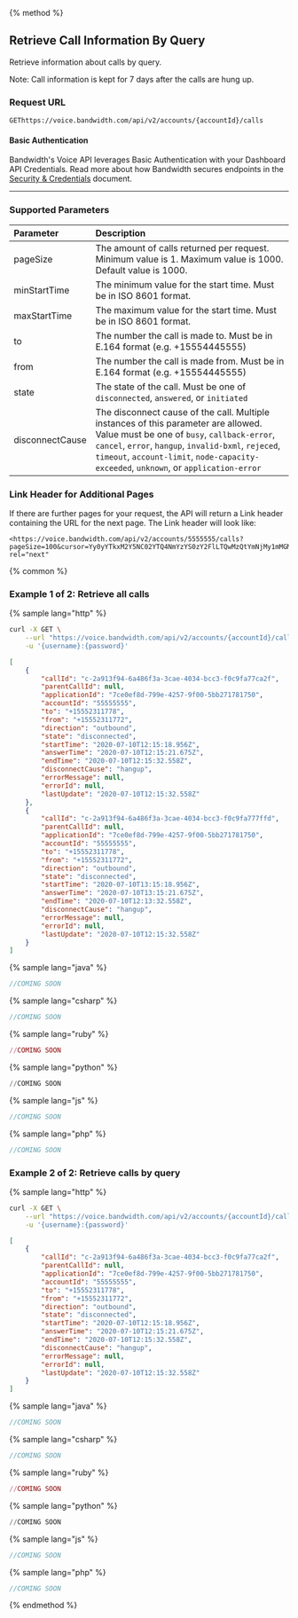 {% method %}

## Retrieve Call Information By Query
Retrieve information about calls by query. 

Note: Call information is kept for 7 days after the calls are hung up.

### Request URL

<code class="get">GET</code>`https://voice.bandwidth.com/api/v2/accounts/{accountId}/calls`

#### Basic Authentication

Bandwidth's Voice API leverages Basic Authentication with your Dashboard API Credentials. Read more about how Bandwidth secures endpoints in the [Security & Credentials](../../../guides/accountCredentials.md) document.

---

### Supported Parameters

| Parameter        | Description                                                                                                                                                                                                                                                                        |
|:-----------------|:-----------------------------------------------------------------------------------------------------------------------------------------------------------------------------------------------------------------------------------------------------------------------------------|
| pageSize         | The amount of calls returned per request. Minimum value is 1. Maximum value is 1000. Default value is 1000.                                                                                                                                                                        |
| minStartTime     | The minimum value for the start time. Must be in ISO 8601 format.                                                                                                                                                                                                                  |
| maxStartTime     | The maximum value for the start time. Must be in ISO 8601 format.                                                                                                                                                                                                                  |
| to               | The number the call is made to. Must be in E.164 format (e.g. +15554445555)                                                                                                                                                                                                        |
| from             | The number the call is made from. Must be in E.164 format (e.g. +15554445555)                                                                                                                                                                                                      |
| state            | The state of the call. Must be one of `disconnected`, `answered`, or `initiated`                                                                                                                                                                                                   |
| disconnectCause  | The disconnect cause of the call. Multiple instances of this parameter are allowed. Value must be one of `busy`, `callback-error`, `cancel`, `error`, `hangup`, `invalid-bxml`, `rejeced`, `timeout`, `account-limit`, `node-capacity-exceeded`, `unknown`, or `application-error` |

### Link Header for Additional Pages

If there are further pages for your request, the API will return a Link header containing the URL for the next page. The Link header will look like:

```$xslt
<https://voice.bandwidth.com/api/v2/accounts/5555555/calls?pageSize=100&cursor=Yy0yYTkxM2Y5NC02YTQ4NmYzYS0zY2FlLTQwMzQtYmNjMy1mMGM5ZmE3NzMyZGU>; rel="next"
```

{% common %}

### Example 1 of 2: Retrieve all calls

{% sample lang="http" %}

```bash
curl -X GET \
    --url "https://voice.bandwidth.com/api/v2/accounts/{accountId}/calls" \
    -u '{username}:{password}'
```

```json
[
    {
        "callId": "c-2a913f94-6a486f3a-3cae-4034-bcc3-f0c9fa77ca2f",
        "parentCallId": null,
        "applicationId": "7ce0ef8d-799e-4257-9f00-5bb271781750",
        "accountId": "55555555",
        "to": "+15552311778",
        "from": "+15552311772",
        "direction": "outbound",
        "state": "disconnected",
        "startTime": "2020-07-10T12:15:18.956Z",
        "answerTime": "2020-07-10T12:15:21.675Z",
        "endTime": "2020-07-10T12:15:32.558Z",
        "disconnectCause": "hangup",
        "errorMessage": null,
        "errorId": null,
        "lastUpdate": "2020-07-10T12:15:32.558Z"
    },
    {
        "callId": "c-2a913f94-6a486f3a-3cae-4034-bcc3-f0c9fa777ffd",
        "parentCallId": null,
        "applicationId": "7ce0ef8d-799e-4257-9f00-5bb271781750",
        "accountId": "55555555",
        "to": "+15552311778",
        "from": "+15552311772",
        "direction": "outbound",
        "state": "disconnected",
        "startTime": "2020-07-10T13:15:18.956Z",
        "answerTime": "2020-07-10T13:15:21.675Z",
        "endTime": "2020-07-10T12:13:32.558Z",
        "disconnectCause": "hangup",
        "errorMessage": null,
        "errorId": null,
        "lastUpdate": "2020-07-10T12:15:32.558Z"
    }
]
```

{% sample lang="java" %}

```java
//COMING SOON
```

{% sample lang="csharp" %}

```csharp
//COMING SOON
```

{% sample lang="ruby" %}

```ruby
//COMING SOON
```

{% sample lang="python" %}

```python
//COMING SOON
```

{% sample lang="js" %}

```js
//COMING SOON
```

{% sample lang="php" %}

```php
//COMING SOON
```

### Example 2 of 2: Retrieve calls by query

{% sample lang="http" %}

```bash
curl -X GET \
    --url "https://voice.bandwidth.com/api/v2/accounts/{accountId}/calls?pageSize=10&minStartTime=2020-07-13T12:00:000Z&maxStartTime=2020-07-13T13:00:000Z&to=+15552311778&from=+15552311772&state=disconnected&disconnectCause=hangup&disconnectCause=timeout" \
    -u '{username}:{password}'
```

```json
[
    {
        "callId": "c-2a913f94-6a486f3a-3cae-4034-bcc3-f0c9fa77ca2f",
        "parentCallId": null,
        "applicationId": "7ce0ef8d-799e-4257-9f00-5bb271781750",
        "accountId": "55555555",
        "to": "+15552311778",
        "from": "+15552311772",
        "direction": "outbound",
        "state": "disconnected",
        "startTime": "2020-07-10T12:15:18.956Z",
        "answerTime": "2020-07-10T12:15:21.675Z",
        "endTime": "2020-07-10T12:15:32.558Z",
        "disconnectCause": "hangup",
        "errorMessage": null,
        "errorId": null,
        "lastUpdate": "2020-07-10T12:15:32.558Z"
    }
]
```

{% sample lang="java" %}

```java
//COMING SOON
```

{% sample lang="csharp" %}

```csharp
//COMING SOON
```

{% sample lang="ruby" %}

```ruby
//COMING SOON
```

{% sample lang="python" %}

```python
//COMING SOON
```

{% sample lang="js" %}

```js
//COMING SOON
```

{% sample lang="php" %}

```php
//COMING SOON
```

{% endmethod %}
